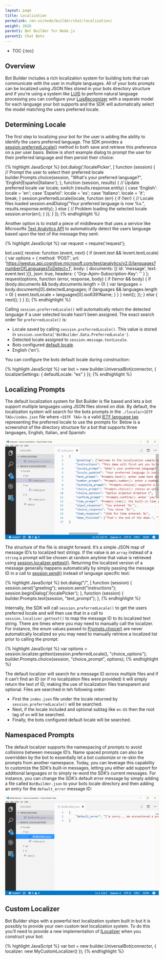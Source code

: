 ```yaml
---
layout: page
title: Localization
permalink: /en-us/node/builder/chat/localization/
weight: 2626
parent1: Bot Builder for Node.js
parent2: Chat Bots
---
```


* TOC
{:toc}

## Overview
Bot Builder includes a rich localization system for building bots that can communicate with the user in multiple languages.  All of your bots prompts can be localized using JSON files stored in your bots directory structure and if you’re using a system like [LUIS](https://luis.ai) to perform natural language processing you can configure your [LuisRecognizer](/en-us/node/builder/chat-reference/classes/_botbuilder_d_.luisrecognizer) with a separate model for each language your bot supports and the SDK will automatically select the model matching the users preferred locale.

## Determining Locale
The first step to localizing your bot for the user is adding the ability to identify the users preferred language.  The SDK provides a [session.preferredLocale()](/en-us/node/builder/chat-reference/classes/_botbuilder_d_.session#preferredlocale) method to both save and retrieve this preference on a per user basis.  Below is short example dialog to prompt the user for their preferred language and then persist their choice:

{% highlight JavaScript %}
bot.dialog('/localePicker', [
    function (session) {
        // Prompt the user to select their preferred locale
        builder.Prompts.choice(session, "What's your preferred language?", 'English|Español|Italiano');
    },
    function (session, results) {
        // Update preferred locale
        var locale;
        switch (results.response.entity) {
            case 'English':
                locale = 'en';
            case 'Español':
                locale = 'es';
            case 'Italiano':
                locale = 'it';
                break;
        }
        session.preferredLocale(locale, function (err) {
            if (!err) {
                // Locale files loaded
                session.endDialog("Your preferred language is now %s.", results.response.entity);
            } else {
                // Problem loading the selected locale
                session.error(err);
            }
        });
    }
]);
{% endhighlight %}

Another option is to install a piece of middleware that uses a service like Microsofts [Text Analytics API](https://www.microsoft.com/cognitive-services/en-us/text-analytics-api) to automatically detect the users language based upon the text of the message they sent:

{% highlight JavaScript %}
var request = require('request');

bot.use({
    receive: function (event, next) {
        if (event.text && !event.textLocale) {
            var options = {
                method: 'POST',
                url: 'https://westus.api.cognitive.microsoft.com/text/analytics/v2.0/languages?numberOfLanguagesToDetect=1',
                body: { documents: [{ id: 'message', text: event.text }]},
                json: true,
                headers: {
                    'Ocp-Apim-Subscription-Key': '<YOUR API KEY>'
                }
            };
            request(options, function (error, response, body) {
                if (!error && body) {
                    if (body.documents && body.documents.length > 0) {
                        var languages = body.documents[0].detectedLanguages;
                        if (languages && languages.length > 0) {
                            event.textLocale = languages[0].iso6391Name;
                        }
                    }
                }
                next();
            });
        } else {
            next();
        }
    }
});
{% endhighlight %}

Calling `session.preferredLocale()` will automatically return the detected language if a user selected locale hasn’t been assigned.  The exact search order for `preferredLocale()` is:

* Locale saved by calling `session.preferredLocale()`. This value is stored in `session.userData['BotBuilder.Data.PreferredLocale']`.
* Detected locale assigned to `session.message.textLocale`.
* Bots configured [default locale](/en-us/node/builder/chat-reference/interfaces/_botbuilder_d_.iuniversalbotsettings#localizersettings).
* English ('en').

You can configure the bots default locale during construction:

{% highlight JavaScript %}
var bot = new builder.UniversalBot(connector, {
    localizerSettings: { 
        defaultLocale: "es" 
    }
});
{% endhighlight %}

## Localizing Prompts
The default localization system for Bot Builder is file based and lets a bot support multiple languages using JSON files stored on disk.  By default, the localization system will search for the bots prompts in the `./locale/<IETF TAG>/index.json` file where `<IETF TAG>` is a valid [IETF language tag](https://en.wikipedia.org/wiki/IETF_language_tag) representing the preferred locale to use the prompts for.  Below is a screenshot of the directory structure for a bot that supports three languages, English, Italian, and Spanish:   

![Locale Directory Structure](/en-us/images/builder/locale-dir.png)

The structure of the file is straight forward. It’s a simple JSON map of message ID’s to localized text strings.  If the value is an `array` instead of a `string` a prompt will be chosen at random anytime that value is retrieved using [session.localizer.gettext()](/en-us/node/builder/chat-reference/interfaces/_botbuilder_d_.ilocalizer#gettext). Returning the localized version of a message generally happens automatically by simply passing the message ID in a call to [session.send()](/en-us/node/builder/chat-reference/classes/_botbuilder_d_.session#send) instead of language specific text:

{% highlight JavaScript %}
bot.dialog("/", [
    function (session) {
        session.send("greeting");
        session.send("instructions");
        session.beginDialog('/localePicker');
    },
    function (session) {
        builder.Prompts.text(session, "text_prompt");
    },
{% endhighlight %}

Internally, the SDK will call `session.preferredLocale()` to get the users preferred locale and will then use that in a call to `session.localizer.gettext()` to map the message ID to its localized text string.  There are times where you may need to manually call the localizer. For instance, the enum values passed to [Prompts.choice()](/en-us/node/builder/chat-reference/classes/_botbuilder_d_.prompts#choice) are never automatically localized so you may need to manually retrieve a localized list prior to calling the prompt:

{% highlight JavaScript %}
    var options = session.localizer.gettext(session.preferredLocale(), "choice_options");
    builder.Prompts.choice(session, "choice_prompt", options);
{% endhighlight %}

The default localizer will search for a message ID across multiple files and if it can’t find an ID (or if no localization files were provided) it will simply return the text of ID, making the use of localization files transparent and optional.  Files are searched in teh following order:

* First the `index.json` file under the locale returned by `session.preferredLocale()` will be searched.
* Next, if the locale included and optional subtag like `en-US` then the root tag of `en` will be searched.
* Finally, the bots configured default locale will be searched.

## Namespaced Prompts
The default localizer supports the namespacing of prompts to avoid collisions between message ID’s.  Name spaced prompts can also be overridden by the bot to essentially let a bot customize or re-skin the prompts from another namespace.  Today, you can leverage this capability to customize the SDK’s built-in messages, letting you either add support for additional languages or to simply re-word the SDK’s current messages.  For instance, you can change the SDK’s default error message by simply adding a file called `BotBuilder.json` to your bots locale directory and then adding an entry for the `default_error` message ID:
 
![Locale Namespacing](/en-us/images/builder/locale-namespacing.png)

## Custom Localizer
Bot Builder ships with a powerful text localization system built in but it is possibly to provide your own custom text localization system.  To do this you’ll need to provide a new implementation of [ILocalizer](/en-us/node/builder/chat-reference/interfaces/_botbuilder_d_.ilocalizer) when you construct your bot:

{% highlight JavaScript %}
var bot = new builder.UniversalBot(connector, {
    localizer: new MyCustomLocalizer()
});
{% endhighlight %}
